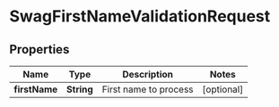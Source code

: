 
# SwagFirstNameValidationRequest

## Properties
Name | Type | Description | Notes
------------ | ------------- | ------------- | -------------
**firstName** | **String** | First name to process |  [optional]



